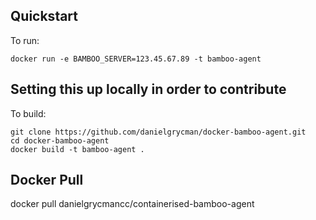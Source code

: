 ## Quickstart

To run:

    docker run -e BAMBOO_SERVER=123.45.67.89 -t bamboo-agent

## Setting this up locally in order to contribute

To build:

    git clone https://github.com/danielgrycman/docker-bamboo-agent.git
    cd docker-bamboo-agent
    docker build -t bamboo-agent .

## Docker Pull

docker pull danielgrycmancc/containerised-bamboo-agent